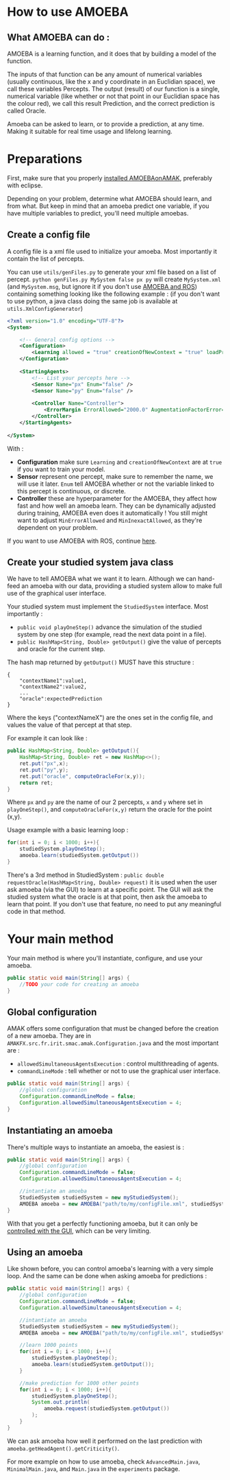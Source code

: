 # How to use AMOEBA

## What AMOEBA can do :
AMOEBA is a learning function, and it does that by building a model of the function.

The inputs of that function can be any amount of numerical variables (usually continuous, like the x and y coordinate in an Euclidian space), we call these variables Percepts. The output (result) of our function is a single, numerical variable (like whether or not that point in our Euclidian space has the colour red), we call this result Prediction, and the correct prediction is called Oracle.

 Amoeba can be asked to learn, or to provide a prediction, at any time. Making it suitable for real time usage and lifelong learning.

# Preparations
First, make sure that you properly [installed AMOEBAonAMAK](installing.md), preferably with eclipse. 

Depending on your problem, determine what AMOEBA should learn, and from what. But keep in mind that an amoeba predict one variable, if you have multiple variables to predict, you'll need multiple amoebas.

## Create a config file
A config file is a xml file used to initialize your amoeba. Most importantly it contain the list of percepts.

You can use `utils/genFiles.py` to generate your xml file based on a list of percept. `python genFiles.py MySystem false px py` will create `MySystem.xml` (and `MySystem.msg`, but ignore it if you don't use [AMOEBA and ROS](rosbridge.md)) containing something looking like the following example :
(if you don't want to use python, a java class doing the same job is available at `utils.XmlConfigGenerator`)
```xml
<?xml version="1.0" encoding="UTF-8"?>
<System>

    <!-- General config options -->
    <Configuration>	
        <Learning allowed = "true" creationOfNewContext = "true" loadPresetContext = "false"></Learning>	
    </Configuration>
	
    <StartingAgents>
        <!-- List your percepts here -->
        <Sensor Name="px" Enum="false" />
        <Sensor Name="py" Enum="false" />
	
        <Controller Name="Controller">
            <ErrorMargin ErrorAllowed="2000.0" AugmentationFactorError="5.0" DiminutionFactorError="0.4" MinErrorAllowed="0.1" NConflictBeforeAugmentation="40" NSuccessBeforeDiminution="80" />
        </Controller> 
    </StartingAgents>
	
</System>
```
With :
- **Configuration** make sure `Learning` and `creationOfNewContext` are at `true` if you want to train your model.
- **Sensor** represent one percept, make sure to remember the name, we will use it later. `Enum` tell AMOEBA whether or not the variable linked to this percept is continuous, or discrete. 
- **Controller** these are hyperparameter for the AMOEBA, they affect how fast and how well an amoeba learn. They can be dynamically adjusted during training, AMOEBA even does it automatically ! You still might want to adjust `MinErrorAllowed` and `MinInexactAllowed`, as they're dependent on your problem.

If you want to use AMOEBA with ROS, continue [here](rosbridge.md).

## Create your studied system java class
We have to tell AMOEBA what we want it to learn. Although we can hand-feed an amoeba with our data, providing a studied system allow to make full use of the graphical user interface.

Your studied system must implement the `StudiedSystem` interface. Most importantly :
- `public void playOneStep()` advance the simulation of the studied system by one step (for example, read the next data point in a file).
- `public HashMap<String, Double> getOutput()` give the value of percepts and oracle for the current step.

The hash map returned by `getOutput()` MUST have this structure :
```
{
    "contextName1":value1,
    "contextName2":value2,
    ...
    "oracle":expectedPrediction
}
```
Where the keys ("contextNameX") are the ones set in the config file, and values the value of that percept at that step. 

For example it can look like :
```Java
public HashMap<String, Double> getOutput(){
    HashMap<String, Double> ret = new HashMap<>();
    ret.put("px",x);
    ret.put("py",y);
    ret.put("oracle", computeOracleFor(x,y));
    return ret;
}
```
Where `px` and `py` are the name of our 2 percepts, `x` and `y` where set in `playOneStep()`, and `computeOracleFor(x,y)` return the oracle for the point (x,y).

Usage example with a basic learning loop :
```Java
for(int i = 0; i < 1000; i++){
    studiedSystem.playOneStep();
    amoeba.learn(studiedSystem.getOutput())
}
```
There's a 3rd method in StudiedSystem : `public double requestOracle(HashMap<String, Double> request)` it is used when the user ask amoeba (via the GUI) to learn at a specific point. The GUI will ask the studied system what the oracle is at that point, then ask the amoeba to learn that point. If you don't use that feature, no need to put any meaningful code in that method. 

# Your main method
Your main method is where you'll instantiate, configure, and use your amoeba.
```Java
public static void main(String[] args) {
    //TODO your code for creating an amoeba
}
```
## Global configuration
AMAK offers some configuration that must be changed before the creation of a new amoeba. They are in `AMAKFX.src.fr.irit.smac.amak.Configuration.java` and the most important are :
- `allowedSimultaneousAgentsExecution` : control multithreading of agents.
- `commandLineMode` : tell whether or not to use the graphical user interface.
```Java
public static void main(String[] args) {
    //global configuration
    Configuration.commandLineMode = false;
    Configuration.allowedSimultaneousAgentsExecution = 4;
}
```
## Instantiating an amoeba
There's multiple ways to instantiate an amoeba, the easiest is :
```Java
public static void main(String[] args) {
    //global configuration
    Configuration.commandLineMode = false;
    Configuration.allowedSimultaneousAgentsExecution = 4;

    //intantiate an amoeba
    StudiedSystem studiedSystem = new myStudiedSystem();
    AMOEBA amoeba = new AMOEBA("path/to/my/configFile.xml", studiedSystem);
}
```
With that you get a perfectly functioning amoeba, but it can only be [controlled with the GUI](gui.md), which can be very limiting.

## Using an amoeba
Like shown before, you can control amoeba's learning with a very simple loop. And the same can be done when asking amoeba for predictions :
```Java
public static void main(String[] args) {
    //global configuration
    Configuration.commandLineMode = false;
    Configuration.allowedSimultaneousAgentsExecution = 4;

    //intantiate an amoeba
    StudiedSystem studiedSystem = new myStudiedSystem();
    AMOEBA amoeba = new AMOEBA("path/to/my/configFile.xml", studiedSystem);

    //learn 1000 points
    for(int i = 0; i < 1000; i++){
        studiedSystem.playOneStep();
        amoeba.learn(studiedSystem.getOutput());
    }

    //make prediction for 1000 other points
    for(int i = 0; i < 1000; i++){
        studiedSystem.playOneStep();
        System.out.println(
            amoeba.request(studiedSystem.getOutput())
        );
    }
}
```
We can ask amoeba how well it performed on the last prediction with `amoeba.getHeadAgent().getCriticity()`.

For more example on how to use amoeba, check `AdvancedMain.java`, `MinimalMain.java`, and `Main.java` in the `experiments` package.